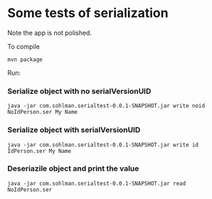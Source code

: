 # Some tests of serialization

Note the app is not polished.

To compile

```
mvn package
```

Run:

### Serialize object with no serialVersionUID

```
java -jar com.sohlman.serialtest-0.0.1-SNAPSHOT.jar write noid NoIdPerson.ser My Name
```

### Serialize object with serialVersionUID

```
java -jar com.sohlman.serialtest-0.0.1-SNAPSHOT.jar write id IdPerson.ser My Name
```

### Deseriazile object and print the value

```
java -jar com.sohlman.serialtest-0.0.1-SNAPSHOT.jar read NoIdPerson.ser
```



